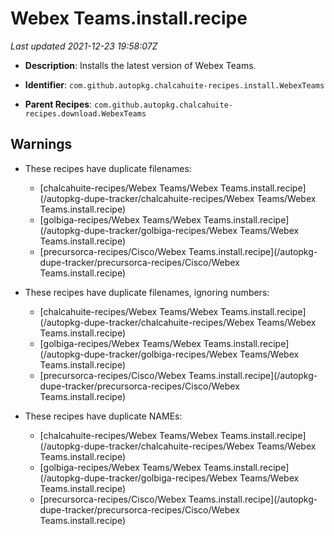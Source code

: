 # Webex Teams.install.recipe

_Last updated 2021-12-23 19:58:07Z_

- **Description**: Installs the latest version of Webex Teams.

- **Identifier**: `com.github.autopkg.chalcahuite-recipes.install.WebexTeams`

- **Parent Recipes**: `com.github.autopkg.chalcahuite-recipes.download.WebexTeams`

## Warnings

- These recipes have duplicate filenames:
    - [chalcahuite-recipes/Webex Teams/Webex Teams.install.recipe](/autopkg-dupe-tracker/chalcahuite-recipes/Webex Teams/Webex Teams.install.recipe)
    - [golbiga-recipes/Webex Teams/Webex Teams.install.recipe](/autopkg-dupe-tracker/golbiga-recipes/Webex Teams/Webex Teams.install.recipe)
    - [precursorca-recipes/Cisco/Webex Teams.install.recipe](/autopkg-dupe-tracker/precursorca-recipes/Cisco/Webex Teams.install.recipe)

- These recipes have duplicate filenames, ignoring numbers:
    - [chalcahuite-recipes/Webex Teams/Webex Teams.install.recipe](/autopkg-dupe-tracker/chalcahuite-recipes/Webex Teams/Webex Teams.install.recipe)
    - [golbiga-recipes/Webex Teams/Webex Teams.install.recipe](/autopkg-dupe-tracker/golbiga-recipes/Webex Teams/Webex Teams.install.recipe)
    - [precursorca-recipes/Cisco/Webex Teams.install.recipe](/autopkg-dupe-tracker/precursorca-recipes/Cisco/Webex Teams.install.recipe)

- These recipes have duplicate NAMEs:
    - [chalcahuite-recipes/Webex Teams/Webex Teams.install.recipe](/autopkg-dupe-tracker/chalcahuite-recipes/Webex Teams/Webex Teams.install.recipe)
    - [golbiga-recipes/Webex Teams/Webex Teams.install.recipe](/autopkg-dupe-tracker/golbiga-recipes/Webex Teams/Webex Teams.install.recipe)
    - [precursorca-recipes/Cisco/Webex Teams.install.recipe](/autopkg-dupe-tracker/precursorca-recipes/Cisco/Webex Teams.install.recipe)
